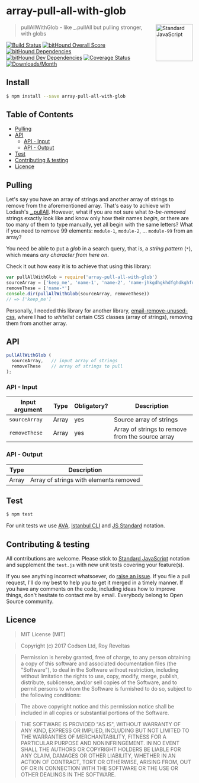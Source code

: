 # array-pull-all-with-glob

<a href="https://github.com/feross/standard" style="float: right; padding: 0 0 20px 20px;"><img src="https://cdn.rawgit.com/feross/standard/master/sticker.svg" alt="Standard JavaScript" width="100" align="right"></a>

> pullAllWithGlob - like _.pullAll but pulling stronger, with globs

[![Build Status][travis-img]][travis-url]
[![bitHound Overall Score][overall-img]][overall-url]
[![bitHound Dependencies][deps-img]][deps-url]
[![bitHound Dev Dependencies][dev-img]][dev-url]
[![Coverage Status][cov-img]][cov-url]
[![Downloads/Month][downloads-img]][downloads-url]

## Install

```bash
$ npm install --save array-pull-all-with-glob
```

## Table of Contents

<!-- START doctoc generated TOC please keep comment here to allow auto update -->
<!-- DON'T EDIT THIS SECTION, INSTEAD RE-RUN doctoc TO UPDATE -->

- [Pulling](#pulling)
- [API](#api)
  - [API - Input](#api---input)
  - [API - Output](#api---output)
- [Test](#test)
- [Contributing & testing](#contributing--testing)
- [Licence](#licence)

<!-- END doctoc generated TOC please keep comment here to allow auto update -->

## Pulling

Let's say you have an array of strings and another array of strings to remove from the aforementioned array. That's easy to achieve with Lodash's [_.pullAll](https://lodash.com/docs/#pullAll). However, what if you are not sure what _to-be-removed_ strings exactly look like and know only how their names _begin_, or there are too many of them to type manually, yet all begin with the same letters? What if you need to remove 99 elements: `module-1`, `module-2`, ... `module-99` from an array?

You need be able to put a _glob_ in a search query, that is, a _string pattern_ (`*`), which means _any character from here on_.

Check it out how easy it is to achieve that using this library:

```js
var pullAllWithGlob = require('array-pull-all-with-glob')
sourceArray = ['keep_me', 'name-1', 'name-2', 'name-jhkgdhgkhdfghdkghfdk']
removeThese = ['name-*']
console.dir(pullAllWithGlob(sourceArray, removeThese))
// => ['keep_me']
```

Personally, I needed this library for another library, [email-remove-unused-css](https://github.com/code-and-send/email-remove-unused-css), where I had to _whitelist_ certain CSS classes (array of strings), removing them from another array.

## API

```js
pullAllWithGlob (
  sourceArray,   // input array of strings
  removeThese    // array of strings to pull
);
```

### API - Input

Input argument   | Type     | Obligatory? | Description
-----------------|----------|-------------|--------------------
`sourceArray`    | Array    | yes         | Source array of strings
`removeThese`    | Array    | yes         | Array of strings to remove from the source array

### API - Output

Type     | Description
---------|---------------------------------------
Array    | Array of strings with elements removed

## Test

```bash
$ npm test
```

For unit tests we use [AVA](https://github.com/avajs/ava), [Istanbul CLI](https://github.com/istanbuljs/nyc) and [JS Standard](https://github.com/feross/standard) notation.

## Contributing & testing

All contributions are welcome. Please stick to [Standard JavaScript](https://github.com/feross/standard) notation and supplement the `test.js` with new unit tests covering your feature(s).

If you see anything incorrect whatsoever, do [raise an issue](https://github.com/code-and-send/array-pull-all-with-glob/issues). If you file a pull request, I'll do my best to help you to get it merged in a timely manner. If you have any comments on the code, including ideas how to improve things, don't hesitate to contact me by email. Everybody belong to Open Source community.

## Licence

> MIT License (MIT)

> Copyright (c) 2017 Codsen Ltd, Roy Reveltas

> Permission is hereby granted, free of charge, to any person obtaining a copy
of this software and associated documentation files (the "Software"), to deal
in the Software without restriction, including without limitation the rights
to use, copy, modify, merge, publish, distribute, sublicense, and/or sell
copies of the Software, and to permit persons to whom the Software is
furnished to do so, subject to the following conditions:

> The above copyright notice and this permission notice shall be included in all
copies or substantial portions of the Software.

> THE SOFTWARE IS PROVIDED "AS IS", WITHOUT WARRANTY OF ANY KIND, EXPRESS OR
IMPLIED, INCLUDING BUT NOT LIMITED TO THE WARRANTIES OF MERCHANTABILITY,
FITNESS FOR A PARTICULAR PURPOSE AND NONINFRINGEMENT. IN NO EVENT SHALL THE
AUTHORS OR COPYRIGHT HOLDERS BE LIABLE FOR ANY CLAIM, DAMAGES OR OTHER
LIABILITY, WHETHER IN AN ACTION OF CONTRACT, TORT OR OTHERWISE, ARISING FROM,
OUT OF OR IN CONNECTION WITH THE SOFTWARE OR THE USE OR OTHER DEALINGS IN THE
SOFTWARE.

[travis-img]: https://travis-ci.org/code-and-send/array-pull-all-with-glob.svg?branch=master
[travis-url]: https://travis-ci.org/code-and-send/array-pull-all-with-glob

[overall-img]: https://www.bithound.io/github/code-and-send/array-pull-all-with-glob/badges/score.svg
[overall-url]: https://www.bithound.io/github/code-and-send/array-pull-all-with-glob

[deps-img]: https://www.bithound.io/github/code-and-send/array-pull-all-with-glob/badges/dependencies.svg
[deps-url]: https://www.bithound.io/github/code-and-send/array-pull-all-with-glob/master/dependencies/npm

[dev-img]: https://www.bithound.io/github/code-and-send/array-pull-all-with-glob/badges/devDependencies.svg
[dev-url]: https://www.bithound.io/github/code-and-send/array-pull-all-with-glob/master/dependencies/npm

[cov-img]: https://coveralls.io/repos/github/code-and-send/array-pull-all-with-glob/badge.svg?branch=master
[cov-url]: https://coveralls.io/github/code-and-send/array-pull-all-with-glob?branch=master

[downloads-img]: https://img.shields.io/npm/dm/array-pull-all-with-glob.svg
[downloads-url]: https://www.npmjs.com/package/array-pull-all-with-glob
